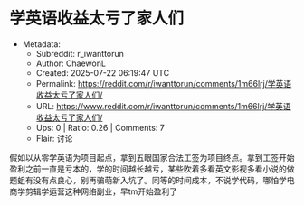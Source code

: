 # 学英语收益太亏了家人们

- Metadata:
  - Subreddit: r_iwanttorun
  - Author: ChaewonL
  - Created: 2025-07-22 06:19:47 UTC
  - Permalink: https://reddit.com/r/iwanttorun/comments/1m66lrj/学英语收益太亏了家人们/
  - URL: https://www.reddit.com/r/iwanttorun/comments/1m66lrj/学英语收益太亏了家人们/
  - Ups: 0 | Ratio: 0.26 | Comments: 7
  - Flair: 讨论


假如以从零学英语为项目起点，拿到五眼国家合法工签为项目终点。拿到工签开始盈利之前一直是亏本的，学的时间越长越亏，某些吹着多看英文影视多看小说的做题蛆有没有点良心，别再骗萌新入坑了。同等的时间成本，不说学代码，哪怕学电商学剪辑学运营这种网络副业，早tm开始盈利了

